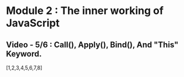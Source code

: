 # Module 2 : The inner working of JavaScript

## Video - 5/6 : Call(), Apply(), Bind(), And "This" Keyword.


[1,2,3,4,5,6,7,8]